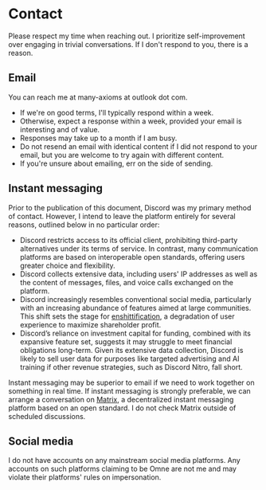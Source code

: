# Contact

Please respect my time when reaching out. I prioritize self-improvement over engaging in trivial conversations. If I don't respond to you, there is a reason.

## Email

You can reach me at many-axioms at outlook dot com.

- If we're on good terms, I'll typically respond within a week.
- Otherwise, expect a response within a week, provided your email is interesting and of value.
- Responses may take up to a month if I am busy.
- Do not resend an email with identical content if I did not respond to your email, but you are welcome to try again with different content.
- If you're unsure about emailing, err on the side of sending.

## Instant messaging

Prior to the publication of this document, Discord was my primary method of contact. However, I intend to leave the platform entirely for several reasons, outlined below in no particular order:

- Discord restricts access to its official client, prohibiting third-party alternatives under its terms of service. In contrast, many communication platforms are based on interoperable open standards, offering users greater choice and flexibility.
- Discord collects extensive data, including users' IP addresses as well as the content of messages, files, and voice calls exchanged on the platform.
- Discord increasingly resembles conventional social media, particularly with an increasing abundance of features aimed at large communities. This shift sets the stage for [enshittification](https://en.wikipedia.org/wiki/Enshittification), a degradation of user experience to maximize shareholder profit.
- Discord’s reliance on investment capital for funding, combined with its expansive feature set, suggests it may struggle to meet financial obligations long-term. Given its extensive data collection, Discord is likely to sell user data for purposes like targeted advertising and AI training if other revenue strategies, such as Discord Nitro, fall short.

Instant messaging may be superior to email if we need to work together on something in real time. If instant messaging is strongly preferable, we can arrange a conversation on [Matrix](https://matrix.org/), a decentralized instant messaging platform based on an open standard. I do not check Matrix outside of scheduled discussions.

## Social media

I do not have accounts on any mainstream social media platforms. Any accounts on such platforms claiming to be Omne are not me and may violate their platforms' rules on impersonation.
